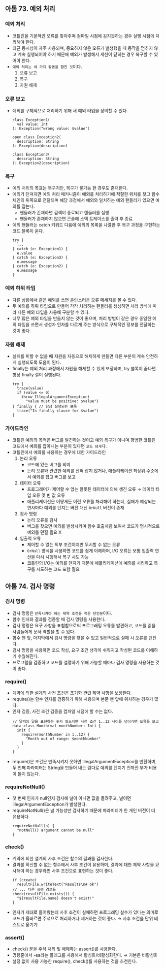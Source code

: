 ## 아톰 73. 예외 처리
### 예외 처리
* 코틀린을 기본적인 오류를 찾아주며 컴파일 시점에 감지못하는 경우 실행 시점에 처리해야 한다.
* 최근 동시성이 자주 사용되며, 중요하지 않은 오류가 발생했을 때 동작을 멈추지 않고 계속 실행되어야 하기 때문에 예외가 발생해서 세션이 닫히는 경우 복구할 수 있어야 한다.
* `예외 처리는 세 가지 활동을 합친 것`이다.
  1. 오류 보고
  2. 복구
  3. 자원 해제

### 오류 보고
* 예외를 구체적으로 처리하기 위해 새 예외 타입을 정의할 수 있다.
  ```
  class Exception1(
    val value: Int
  ): Exception("wrong value: $value")

  open class Exception2(
    description: String
  ): Exception(description)

  class Exception3(
    description: String
  ): Exception2(description)
  ```

### 복구
* 예외 처리의 목표는 복구지만, 복구가 불가능 한 경우도 존재한다.
* 예외가 던져지면 예외 처리 매커니즘이 예외를 처리하기에 적절한 위치를 찾고 함수 체인의 위쪽으로 전달되며 해당 과정에서 예외와 일치하는 예외 핸들러가 있으면 예외를 잡는다.
  * 핸들러가 존재하면 검색이 종료되고 핸들러를 실행
  * 핸들러가 존재하지 않으면 콘솔에 스택 트레이스를 출력 후 종료
* 예외 핸들러는 catch 키워드 다음에 예외의 목록을 나열한 후 복구 과정을 구현하는 코드 블록이 온다.
  ```
  try {
    ...
  } catch (e: Exception1) {
    e.value
  } catch (e: Exception3) {
    e.message
  } catch (e: Exception2) {
    e.message
  }
  ```

### 예외 하위 타입
* 다른 상황에서 같은 예외를 쓰면 혼란스러운 오류 메세지를 볼 수 있다.
* 두 예외를 하위 타입으로 만들어 각각 처리하는 핸들러를 생성하면 처리 방식에 따라 다른 예외 타입을 사용해 구분할 수 있다.
* 너무 많은 예외 타입을 만들지 않는 것이 좋으며, 처리 방법이 같은 경우 동일한 예외 타입을 쓰면서 생성자 인자를 다르게 주는 방식으로 구체적인 정보를 전달하는 것이 좋다.

### 자원 해제
* 실패를 피할 수 없을 때 자원을 자동으로 해제하게 만들면 다른 부분이 계속 안전하게 실행되도록 도움이 된다.
* finally는 예외 처리 과정에서 자원을 해제할 수 있게 보장하며, try 블록이 끝나면 항상 finally 절이 실행된다.
  ```
  try {
    trace(value)
    if (value <= 0)
      throw IllegalArgumentException(
        "value must be positive: $value")
  } finally { // 항상 실행되는 블록
    trace("In finally clause for $value")
  }
  ```

### 가이드라인
* 코틀린 예외의 목적은 버그를 발견하는 것이고 예외 복구가 아니며 평범한 코틀린 코드에서 예외를 잡아내는 부분이 있다면 `코드 냄새`다.
* 코틀린에서 예외를 사용하는 경우에 대한 가이드라인
  1. 논리 오류
     * 코드에 있는 버그를 의미
     * 논리 오류와 관련한 예외를 전혀 잡지 않거나, 애플리케이션 최상위 수준에서 예외를 잡고 버그를 보고 
  2. 데이터 오류
     * 프로그래머가 제어할 수 없는 잘못된 데이터에 의해 생긴 오류 → 데이터 타입 오류 및 빈 값 오류
     * 애플리케이션은 어떻게든 이런 오류를 처리해야 하는데, 실패가 예상되는 연사마다 예외를 던지는 버전 대신 `OrNull` 버전이 존재
  3. 검사 명령
     * 논리 오류를 검사
     * 버그를 찾으면 예외를 발생시키며 함수 호출처럼 보여서 코드가 명시적으로 예외를 던질 필요 X
  4. 입출력 오류
     * 제어할 수 없는 외부 조건이지만 무시할 수 없는 오류
     * `OrNull` 방식을 사용하면 코드를 쉽게 이해하며, I/O 오류는 보통 입출력 연산을 다시 시행해서 복구 시도 가능
     * 코틀린의 I/O는 예외를 던지기 때문에 애플리케이션에 예외를 처리하고 복구를 시도하는 코드 포함 필요

## 아톰 74. 검사 명령
### 검사 명령
* 검사 명령은 `만족시켜야 하는 제약 조건을 적은 단언문`이다.
* 함수 인자와 결과를 검증할 때 검사 명령을 사용한다.
* 검사 명령은 요구 사항을 표혐함으로써 프로그래밍 오류를 발견하고, 코드를 읽을 사람들에게 문서 역할을 할 수 있다.
* 함수 맨 앞, 마지막에서 검사 명령을 찾을 수 있고 일반적으로 실패 시 오류를 던진다.
* 검사 명령을 사용하면 코드 작성, 요구 조건 생각이 쉬워지고 작성된 코드를 이해하기 수월해진다.
* 프로그램을 검증하고 코드를 설명하기 위해 가능할 때마다 검사 명령을 사용하는 것이 좋다.

### require()
* 계약에 의한 설계의 사전 조건은 초기화 관련 제약 사항을 보장한다.
* require()는 함수 인자를 검증하기 위해 사용되며 본문 맨 앞에 위치하는 경우가 많다.
* 인자 검증, 사전 조건 검증을 컴파일 시점에 할 수는 없다.
  ```
  // 달력의 달을 표현하는 숫자 필드지만 사전 조건 1..12 사이를 넘어가면 오류를 보고
  data class Month(val monthNumber: Int) {
    init {
      require(monthNumber in 1..12) {
        "Month out of range: $monthNumber"
      }
    }
  }
  ```
* require()은 조건은 만족시키지 못하면 IllegalArgumentException를 반환하며, 두 번째 파라미터는 String을 만들어 내는 람다로 예외를 던지기 전까진 부가 비용이 들지 않는다.

### requireNotNull()
* 첫 번째 인자가 null인지 검사해 널이 아니면 값을 돌려주고, 널이면 IllegalArgumentException가 발생한다.
* requireNotNull()은 널 가능성만 검사하기 때문에 파라미터가 한 개인 버전이 더 유용하다.
  ```
  requireNotNull(n) {
    "notNull() argument cannot be null"
  }
  ```

### check()
* 계약에 의한 설계의 사후 조건은 함수의 결과를 검사한다.
* 결과를 확신할 수 없는 함수에서 사후 조건이 유용하며, 결과에 대한 제약 사항을 묘사해야 하는 경우라면 사후 조건으로 표현하는 것이 좋다.
  ```
  if (create)
    resultFile.writeText("Results\n# ok")
  // ... 다른 실행 경로들
  check(resultFile.exists()) {
    "${resultFile.name} doesn't exist!"
  }
  ```
* 인자가 제대로 들어왔는데 사후 조건이 실패하면 프로그래밍 실수가 있다는 의미로 코드가 올바르면 주석으로 처리하거나 제거하는 것이 좋다. → 사후 조건을 단위 테스트로 옮기기

### assert()
* check() 문을 주석 처리 및 해제하는 assert()를 사용한다.
* 명령줄에서 -ea라는 플래그를 사용해서 활성화/비활성화한다. → 기본은 비활성화
* 설정 없이 사용 가능한 require(), check()를 사용하는 것을 추천한다.